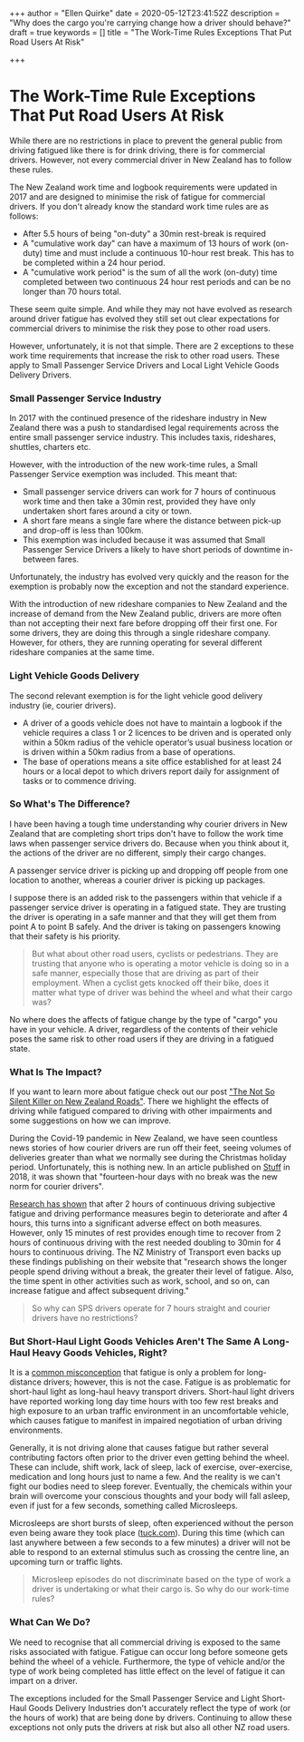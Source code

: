 +++
author = "Ellen Quirke"
date = 2020-05-12T23:41:52Z
description = "Why does the cargo you're carrying change how a driver should behave?"
draft = true
keywords = []
title = "The Work-Time Rules Exceptions That Put Road Users At Risk"

+++
# The Work-Time Rule Exceptions That Put Road Users At Risk

While there are no restrictions in place to prevent the general public from driving fatigued like there is for drink driving, there is for commercial drivers. However, not every commercial driver in New Zealand has to follow these rules.

The New Zealand work time and logbook requirements were updated in 2017 and are designed to minimise the risk of fatigue for commercial drivers. If you don't already know the standard work time rules are as follows:

* After 5.5 hours of being "on-duty" a 30min rest-break is required
* A "cumulative work day" can have a maximum of 13 hours of work (on-duty) time and must include a continuous 10-hour rest break. This has to be completed within a 24 hour period.
* A "cumulative work period" is the sum of all the work (on-duty) time completed between two continuous 24 hour rest periods and can be no longer than 70 hours total.

These seem quite simple. And while they may not have evolved as research around driver fatigue has evolved they still set out clear expectations for commercial drivers to minimise the risk they pose to other road users.

However, unfortunately, it is not that simple. There are 2 exceptions to these work time requirements that increase the risk to other road users. These apply to Small Passenger Service Drivers and Local Light Vehicle Goods Delivery Drivers.

### Small Passenger Service Industry

In 2017 with the continued presence of the rideshare industry in New Zealand there was a push to standardised legal requirements across the entire small passenger service industry. This includes taxis, rideshares, shuttles, charters etc.

However, with the introduction of the new work-time rules, a Small Passenger Service exemption was included. This meant that:

* Small passenger service drivers can work for 7 hours of continuous work time and then take a 30min rest, provided they have only undertaken short fares around a city or town.
* A short fare means a single fare where the distance between pick-up and drop-off is less than 100km.
* This exemption was included because it was assumed that Small Passenger Service Drivers a likely to have short periods of downtime in-between fares.

Unfortunately, the industry has evolved very quickly and the reason for the exemption is probably now the exception and not the standard experience.

With the introduction of new rideshare companies to New Zealand and the increase of demand from the New Zealand public, drivers are more often than not accepting their next fare before dropping off their first one. For some drivers, they are doing this through a single rideshare company. However, for others, they are running operating for several different rideshare companies at the same time.

### Light Vehicle Goods Delivery

The second relevant exemption is for the light vehicle good delivery industry (ie, courier drivers). 

* A driver of a goods vehicle does not have to maintain a logbook if the vehicle requires a class 1 or 2 licences to be driven and is operated only within a 50km radius of the vehicle operator’s usual business location or is driven within a 50km radius from a base of operations. 
* The base of operations means a site office established for at least 24 hours or a local depot to which drivers report daily for assignment of tasks or to commence driving.

### So What's The Difference?

I have been having a tough time understanding why courier drivers in New Zealand that are completing short trips don't have to follow the work time laws when passenger service drivers do. Because when you think about it, the actions of the driver are no different, simply their cargo changes.

A passenger service driver is picking up and dropping off people from one location to another, whereas a courier driver is picking up packages.

I suppose there is an added risk to the passengers within that vehicle if a passenger service driver is operating in a fatigued state. They are trusting the driver is operating in a safe manner and that they will get them from point A to point B safely. And the driver is taking on passengers knowing that their safety is his priority.

> But what about other road users, cyclists or pedestrians. They are trusting that anyone who is operating a motor vehicle is doing so in a safe manner, especially those that are driving as part of their employment. When a cyclist gets knocked off their bike, does it matter what type of driver was behind the wheel and what their cargo was?

No where does the affects of fatigue change by the type of "cargo" you have in your vehicle. A driver, regardless of the contents of their vehicle poses the same risk to other road users if they are driving in a fatigued state.

### What Is The Impact?

If you want to learn more about fatigue check out our post ["The Not So Silent Killer on New Zealand Roads"](https://logmate.co.nz/blog/the-not-so-silent-killer-on-nz-roads/). There we highlight the effects of driving while fatigued compared to driving with other impairments and some suggestions on how we can improve.

During the Covid-19 pandemic in New Zealand, we have seen countless news stories of how courier drivers are run off their feet, seeing volumes of deliveries greater than what we normally see during the Christmas holiday period. Unfortunately, this is nothing new. In an article published on [Stuff](https://www.stuff.co.nz/business/better-business/104705738/long-days-no-annual-leave-no-breaks--courier-drivers-reveal-difficulties-of-job) in 2018, it was shown that "fourteen-hour days with no break was the new norm for courier drivers".

[Research has shown](https://www.sciencedirect.com/science/article/pii/S0022437514000048) that after 2 hours of continuous driving subjective fatigue and driving performance measures begin to deteriorate and after 4 hours, this turns into a significant adverse effect on both measures. However, only 15 minutes of rest provides enough time to recover from 2 hours of continuous driving with the rest needed doubling to 30min for 4 hours to continuous driving. The NZ Ministry of Transport even backs up these findings publishing on their website that "research shows the longer people spend driving without a break, the greater their level of fatigue. Also, the time spent in other activities such as work, school, and so on, can increase fatigue and affect subsequent driving."

> So why can SPS drivers operate for 7 hours straight and courier drivers have no restrictions?

### But Short-Haul Light Goods Vehicles Aren't The Same A Long-Haul Heavy Goods Vehicles, Right?

It is a [common misconception](https://www.tac.vic.gov.au/road-safety/safe-driving/tips-and-tools/fighting-fatigue) that fatigue is only a problem for long-distance drivers; however, this is not the case. Fatigue is as problematic for short-haul light as long-haul heavy transport drivers. Short-haul light drivers have reported working long day time hours with too few rest breaks and high exposure to an urban traffic environment in an uncomfortable vehicle, which causes fatigue to manifest in impaired negotiation of urban driving environments.

Generally, it is not driving alone that causes fatigue but rather several contributing factors often prior to the driver even getting behind the wheel. These can include, shift work, lack of sleep, lack of exercise, over-exercise, medication and long hours just to name a few. And the reality is we can't fight our bodies need to sleep forever. Eventually, the chemicals within your brain will overcome your conscious thoughts and your body will fall asleep, even if just for a few seconds, something called Microsleeps. 

Microsleeps are short bursts of sleep, often experienced without the person even being aware they took place ([tuck.com](https://www.tuck.com/microsleep/)). During this time (which can last anywhere between a few seconds to a few minutes) a driver will not be able to respond to an external stimulus such as crossing the centre line, an upcoming turn or traffic lights. 

> Microsleep episodes do not discriminate based on the type of work a driver is undertaking or what their cargo is. So why do our work-time rules?

### What Can We Do?

We need to recognise that all commercial driving is exposed to the same risks associated with fatigue. Fatigue can occur long before someone gets behind the wheel of a vehicle. Furthermore, the type of vehicle and/or the type of work being completed has little effect on the level of fatigue it can impart on a driver. 

The exceptions included for the Small Passenger Service and Light Short-Haul Goods Delivery Industries don't accurately reflect the type of work (or the hours of work) that are being done by drivers. Continuing to allow these exceptions not only puts the drivers at risk but also all other NZ road users. 
